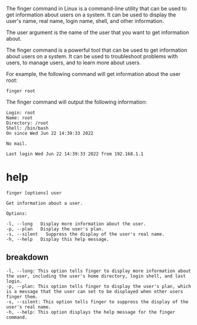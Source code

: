 The finger command in Linux is a command-line utility that can be used to get information about users on a system. It can be used to display the user's name, real name, login name, shell, and other information.

The user argument is the name of the user that you want to get information about.

The finger command is a powerful tool that can be used to get information about users on a system. It can be used to troubleshoot problems with users, to manage users, and to learn more about users.


For example, the following command will get information about the user root:

`finger root`

The finger command will output the following information:

```
Login: root
Name: root
Directory: /root
Shell: /bin/bash
On since Wed Jun 22 14:39:33 2022

No mail.

Last login Wed Jun 22 14:39:33 2022 from 192.168.1.1
```


# help 

```
finger [options] user

Get information about a user.

Options:

-l, --long   Display more information about the user.
-p, --plan   Display the user's plan.
-s, --silent   Suppress the display of the user's real name.
-h, --help   Display this help message.
```



## breakdown

```
-l, --long: This option tells finger to display more information about the user, including the user's home directory, login shell, and last login.
-p, --plan: This option tells finger to display the user's plan, which is a message that the user can set to be displayed when other users finger them.
-s, --silent: This option tells finger to suppress the display of the user's real name.
-h, --help: This option displays the help message for the finger command.
```
